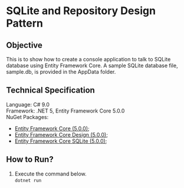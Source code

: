 # SQLite and Repository Design Pattern

## Objective
This is to show how to create a console application to talk to SQLite database using Entity Framework Core. 
A sample SQLite database file, sample.db, is provided in the AppData folder.

## Technical Specification
Language: C# 9.0\
Framework: .NET 5, Entity Framework Core 5.0.0\
NuGet Packages:
 - [Entity Framework Core (5.0.0)](https://www.nuget.org/packages/Microsoft.EntityFrameworkCore/);
 - [Entity Framework Core Design (5.0.0)](https://www.nuget.org/packages/Microsoft.EntityFrameworkCore.Design/);
 - [Entity Framework Core SQLite (5.0.0)](https://www.nuget.org/packages/Microsoft.EntityFrameworkCore.Sqlite/);

## How to Run?
1. Execute the command below.\
   `dotnet run`